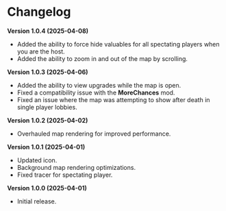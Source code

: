 # Changelog

**Version 1.0.4 (2025-04-08)**

-   Added the ability to force hide valuables for all spectating players when you are the host.
-   Added the ability to zoom in and out of the map by scrolling.

**Version 1.0.3 (2025-04-06)**

-   Added the ability to view upgrades while the map is open.
-   Fixed a compatibility issue with the **MoreChances** mod.
-   Fixed an issue where the map was attempting to show after death in single player lobbies.

**Version 1.0.2 (2025-04-02)**

-   Overhauled map rendering for improved performance.

**Version 1.0.1 (2025-04-01)**

-   Updated icon.
-   Background map rendering optimizations.
-   Fixed tracer for spectating player.

**Version 1.0.0 (2025-04-01)**

-   Initial release.
